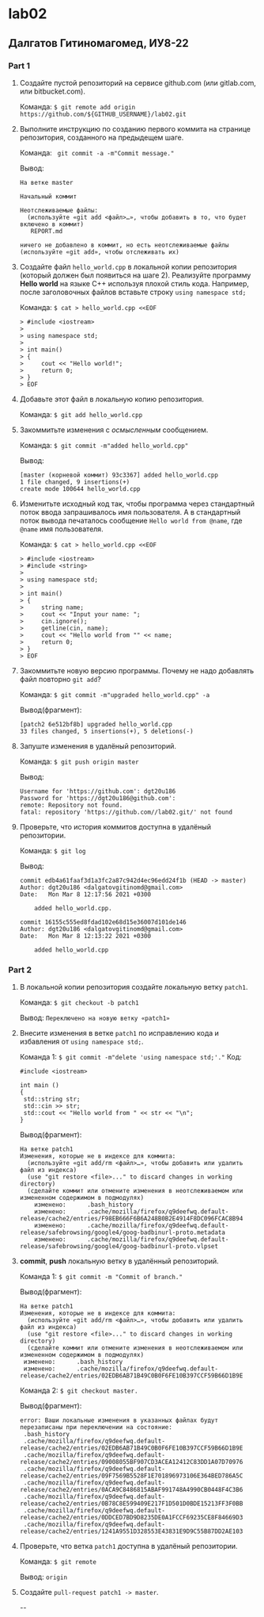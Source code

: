 # lab02
## Далгатов Гитиномагомед, ИУ8-22

### Part 1
1. Создайте пустой репозиторий на сервисе github.com (или gitlab.com, или bitbucket.com).

   Команда: ```$ git remote add origin https://github.com/${GITHUB_USERNAME}/lab02.git```
  
2. Выполните инструкцию по созданию первого коммита на странице репозитория, созданного на предыдещем шаге.

   Команда: ``` git commit -a -m"Commit message."```
  
   Вывод:
   ```
   На ветке master
 
   Начальный коммит

   Неотслеживаемые файлы:
     (используйте «git add <файл>…», чтобы добавить в то, что будет включено в коммит)
 	  REPORT.md

   ничего не добавлено в коммит, но есть неотслеживаемые файлы (используйте «git add», чтобы отслеживать их)
   ```
  
3. Создайте файл ```hello_world.cpp``` в локальной копии репозитория (который должен был появиться на шаге 2). Реализуйте программу **Hello world** на языке C++ используя плохой стиль кода. Например, после заголовочных файлов вставьте строку ```using namespace std;```

   Команда: ```$ cat > hello_world.cpp <<EOF```
   ```
   > #include <iostream>
   > 
   > using namespace std;
   > 
   > int main()
   > {
   >     cout << "Hello world!";
   >     return 0;
   > }
   > EOF
   ```

4. Добавьте этот файл в локальную копию репозитория.

   Команда: ```$ git add hello_world.cpp```
  
5. Закоммитьте изменения с *осмысленным* сообщением.

   Команда: ```$ git commit -m"added hello_world.cpp"```
  
   Вывод:
   ```
   [master (корневой коммит) 93c3367] added hello_world.cpp
   1 file changed, 9 insertions(+)
   create mode 100644 hello_world.cpp
   ```
  
6. Изменитьте исходный код так, чтобы программа через стандартный поток ввода запрашивалось имя пользователя. А в стандартный поток вывода печаталось сообщение ```Hello world from @name```, где ```@name``` имя пользователя.

   Команда: ```$ cat > hello_world.cpp <<EOF```
   ```
   > #include <iostream>
   > #include <string>
   > 
   > using namespace std;
   > 
   > int main()
   > {
   >     string name;
   >     cout << "Input your name: ";
   >     cin.ignore();
   >     getline(cin, name);
   >     cout << "Hello world from "" << name;
   >     return 0;
   > }
   > EOF
   ```
   
7. Закоммитьте новую версию программы. Почему не надо добавлять файл повторно ```git add```?

   Команда: ```$ git commit -m"upgraded hello_world.cpp" -a```

   Вывод(фрагмент):
   ```
   [patch2 6e512bf8b] upgraded hello_world.cpp
   33 files changed, 5 insertions(+), 5 deletions(-)
   ```

8. Запуште изменения в удалёный репозиторий.

   Команда: ```$ git push origin master```
   
   Вывод:
   ```
   Username for 'https://github.com': dgt20u186
   Password for 'https://dgt20u186@github.com': 
   remote: Repository not found.
   fatal: repository 'https://github.com//lab02.git/' not found
   ```
   
9. Проверьте, что история коммитов доступна в удалёный репозитории.

   Команда: ```$ git log```
   
   Вывод:
   ```
   commit edb4a61faaf3d1a3fc2a87c942d4ec96edd24f1b (HEAD -> master)
   Author: dgt20u186 <dalgatovgitinomd@gmail.com>
   Date:   Mon Mar 8 12:17:56 2021 +0300

       added hello_world.cpp.

   commit 16155c555ed8fdad102e68d15e36007d101de146
   Author: dgt20u186 <dalgatovgitinomd@gmail.com>
   Date:   Mon Mar 8 12:13:22 2021 +0300

       added hello_world.cpp
   ```


### Part 2
1. В локальной копии репозитория создайте локальную ветку ```patch1```.

   Команда: ```$ git checkout -b patch1```
   
   Вывод: ```Переключено на новую ветку «patch1»```
   
2. Внесите изменения в ветке ```patch1``` по исправлению кода и избавления от ```using namespace std;```.

   Команда 1: ```$ git commit -m"delete 'using namespace std;'."```
   Код:
   ```
   #include <iostream>
    
   int main ()
   {
   	std::string str;       
	std::cin >> str;
	std::cout << "Hello world from " << str << "\n";
   }
   ```
   Вывод(фрагмент):
   ```
   На ветке patch1
   Изменения, которые не в индексе для коммита:
     (используйте «git add/rm <файл>…», чтобы добавить или удалить файл из индекса)
     (use "git restore <file>..." to discard changes in working directory)
     (сделайте коммит или отмените изменения в неотслеживаемом или измененном содержимом в подмодулях)
	   изменено:      .bash_history
	   изменено:      .cache/mozilla/firefox/q9deefwq.default-release/cache2/entries/F98EB666F6B6A248B0B2E4914F8DC096FCAC8B94
	   изменено:      .cache/mozilla/firefox/q9deefwq.default-release/safebrowsing/google4/goog-badbinurl-proto.metadata
	   изменено:      .cache/mozilla/firefox/q9deefwq.default-release/safebrowsing/google4/goog-badbinurl-proto.vlpset
   ```
   
3. **commit**, **push** локальную ветку в удалённый репозиторий.

   Команда 1: ```$ git commit -m "Commit of branch."```
   
   Вывод(фрагмент):
   ```
   На ветке patch1
   Изменения, которые не в индексе для коммита:
     (используйте «git add/rm <файл>…», чтобы добавить или удалить файл из индекса)
     (use "git restore <file>..." to discard changes in working directory)
     (сделайте коммит или отмените изменения в неотслеживаемом или измененном содержимом в подмодулях)
   	изменено:      .bash_history
   	изменено:      .cache/mozilla/firefox/q9deefwq.default-release/cache2/entries/02EDB6AB71B49C0B0F6FE10B397CCF59B66D1B9E
   ```
   
   Команда 2: ```$ git checkout master.```
   
   Вывод(фрагмент):
   ```
   error: Ваши локальные изменения в указанных файлах будут перезаписаны при переключении на состояние:
	.bash_history
	.cache/mozilla/firefox/q9deefwq.default-release/cache2/entries/02EDB6AB71B49C0B0F6FE10B397CCF59B66D1B9E
	.cache/mozilla/firefox/q9deefwq.default-release/cache2/entries/09008055BF907CD3ACEA12412C83DD1A07D70976
	.cache/mozilla/firefox/q9deefwq.default-release/cache2/entries/09F7569B5528F1E701896973106E364BED786A5C
	.cache/mozilla/firefox/q9deefwq.default-release/cache2/entries/0ACA9C8486815ABAF991748A4990CB0448F4C3B6
	.cache/mozilla/firefox/q9deefwq.default-release/cache2/entries/0B78C8E599409E217F1D501D0BDE15213FF3F0BB
	.cache/mozilla/firefox/q9deefwq.default-release/cache2/entries/0DDCED7BD9D8235DE0A1FCCF69235CE8F84669D3
	.cache/mozilla/firefox/q9deefwq.default-release/cache2/entries/1241A9551D328553E43831E9D9C55B87DD2AE103
   ```
      
4. Проверьте, что ветка ```patch1``` доступна в удалёный репозитории.

   Команда: ```$ git remote```

   Вывод: ```origin```
   
5. Создайте ```pull-request patch1 -> master```.

   --
